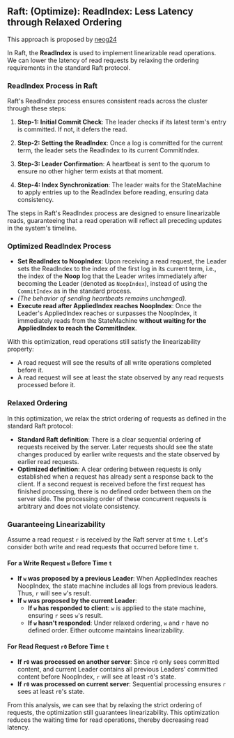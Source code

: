 ## Raft: (Optimize): ReadIndex: Less Latency through Relaxed Ordering

This approach is proposed by [neog24](https://github.com/neog24)

In Raft, the **ReadIndex**  is used to implement linearizable read operations. We can lower the latency of read requests by relaxing the ordering requirements in the standard Raft protocol.

### ReadIndex Process in Raft

Raft's ReadIndex process ensures consistent reads across the cluster through these steps:

1. **Step-1: Initial Commit Check**: The leader checks if its latest term's entry is committed. If not, it defers the read.

2. **Step-2: Setting the ReadIndex**: Once a log is committed for the current term, the leader sets the ReadIndex to its current CommitIndex.

3. **Step-3: Leader Confirmation**: A heartbeat is sent to the quorum to ensure no other higher term exists at that moment.

4. **Step-4: Index Synchronization**: The leader waits for the StateMachine to apply entries up to the ReadIndex before reading, ensuring data consistency.

The steps in Raft's ReadIndex process are designed to ensure linearizable reads, guaranteeing that a read operation will reflect all preceding updates in the system's timeline.

### Optimized ReadIndex Process

- **Set ReadIndex to NoopIndex**: Upon receiving a read request, the Leader sets the ReadIndex to the index of the first log in its current term, i.e., the index of the **Noop** log that the Leader writes immediately after becoming the Leader (denoted as `NoopIndex`), instead of using the `CommitIndex` as in the standard process.
- *(The behavior of sending heartbeats remains unchanged).*
- **Execute read after AppliedIndex reaches NoopIndex**: Once the Leader's AppliedIndex reaches or surpasses the NoopIndex, it immediately reads from the StateMachine **without waiting for the AppliedIndex to reach the CommitIndex**.

With this optimization, read operations still satisfy the linearizability property:

- A read request will see the results of all write operations completed before it.
- A read request will see at least the state observed by any read requests processed before it.

### Relaxed Ordering

In this optimization, we relax the strict ordering of requests as defined in the standard Raft protocol:

- **Standard Raft definition**: There is a clear sequential ordering of requests received by the server. Later requests should see the state changes produced by earlier write requests and the state observed by earlier read requests.
- **Optimized definition**: A clear ordering between requests is only established when a request has already sent a response back to the client. If a second request is received before the first request has finished processing, there is no defined order between them on the server side. The processing order of these concurrent requests is arbitrary and does not violate consistency.

### Guaranteeing Linearizability

Assume a read request `r` is received by the Raft server at time `t`. Let's consider both write and read requests that occurred before time `t`.

#### For a Write Request `w` Before Time `t`

- **If `w` was proposed by a previous Leader**: When AppliedIndex reaches NoopIndex, the state machine includes all logs from previous leaders. Thus, `r` will see `w`'s result.
- **If `w` was proposed by the current Leader**:
  - **If `w` has responded to client**: `w` is applied to the state machine, ensuring `r` sees `w`'s result.
  - **If `w` hasn't responded**: Under relaxed ordering, `w` and `r` have no defined order. Either outcome maintains linearizability.

#### For Read Request `r0` Before Time `t`

- **If `r0` was processed on another server**: Since `r0` only sees committed content, and current Leader contains all previous Leaders' committed content before NoopIndex, `r` will see at least `r0`'s state.
- **If `r0` was processed on current server**: Sequential processing ensures `r` sees at least `r0`'s state.

From this analysis, we can see that by relaxing the strict ordering of requests, the optimization still guarantees linearizability. This optimization reduces the waiting time for read operations, thereby decreasing read latency.
